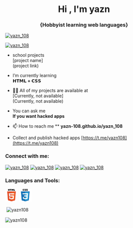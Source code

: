 <h1 align="center">Hi , I'm yazn</h1>
<h3 align="center">{Hobbyist learning web languages}</h3>



<p align="left"> <a href="https://twitter.com/yazn_108" target="blank"><img src="https://img.shields.io/twitter/follow/yazn_108?logo=twitter&style=for-the-badge" alt="yazn_108" /></a> </p>

<p align="left"> <a href="http://instagram.com/yazn_108?utm_source=qr" target="blank"><img src="https://img.shields.io/twitter/follow/yazn_108?logo=instagram&style=for-the-badge" alt="yazn_108" /></a> </p>

- school projects<br>
 [project name]<br>
(project link)

- I’m currently learning<br>**𝗛𝗧𝗠𝗟 + 𝗖𝗦𝗦**
						</g>						
- 👨‍💻 All of my projects are available at<br>[Currently, not available]<br>(Currently, not available)

- You can ask me<br> **If you want hacked apps**

- 📫 How to reach me
**
 **yazn-108.github.io/yazn_108**

- Collect and publish hacked apps [https://t.me/yazn108](https://t.me/yazn108)

<h3 align="left">Connect with me:</h3>
<p align="left">
<a href="https://twitter.com/yazn_108" target="blank"><img align="center" src="https://raw.githubusercontent.com/rahuldkjain/github-profile-readme-generator/master/src/images/icons/Social/twitter.svg" alt="yazn_108" height="30" width="40" /></a>
<a href="https://instagram.com/yazn_108" target="blank"><img align="center" src="https://raw.githubusercontent.com/rahuldkjain/github-profile-readme-generator/master/src/images/icons/Social/instagram.svg" alt="yazn_108" height="30" width="40" /></a>
<a href="https://vm.tiktok.com/ZSeQgTPep/" target="blank"><img align="center" src="https://cdn.worldvectorlogo.com/logos/tiktok-icon-white-1.svg" alt="yazn_108" height="30" width="40" /></a>
<a href="https://t.me/yazn108" target="blank"><img align="center" src="https://cdn.worldvectorlogo.com/logos/telegram-1.svg" alt="yazn_108" height="30" width="40" /></a>
</p>

<h3 align="left">Languages and Tools:</h3>
<p align="left"> <a href="https://www.w3.org/html/" target="_blank" rel="noreferrer" ></a><img src="https://raw.githubusercontent.com/devicons/devicon/master/icons/html5/html5-original-wordmark.svg" alt="html5" width="40" height="40" href="https://www.w3schools.com/css/" target="_blank" rel="noreferrer"> <img src="https://raw.githubusercontent.com/devicons/devicon/master/icons/css3/css3-original-wordmark.svg" alt="css3" width="40" height="40"/> </a>

 </p>



<p>&nbsp;<img align="center" src="https://github-readme-stats.vercel.app/api?username=yazn-108&show_icons=true&title_color=00ff00&text_color=ffffff&bg_color=000000&hide_border=true&locale=en" alt="yazn108" /></p>

<p><img align="center" src="https://github-readme-streak-stats.herokuapp.com/?user=yazn-108&theme=highcontrast" alt="yazn108" /></p>
